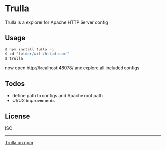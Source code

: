# Trulla
Trulla is a explorer for Apache HTTP Server config

## Usage
```sh
$ npm install tulla -g
$ cd "folder/with/httpd.conf"
$ trulla
```
now open http://localhost:48078/ and explore all included configs

## Todos
 - define path to configs and Apache root path
 - UI/UX improvements

## License
ISC

---
[Trulla on npm](https://www.npmjs.com/package/trulla)
